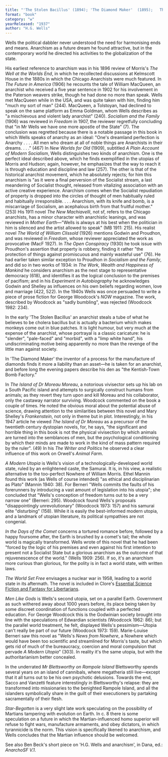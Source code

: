 ```yaml
---
title: "'The Stolen Bacillus' (1894); 'The Diamond Maker'  (1895);   The Island of Dr Moreau (1896);   A Modern Utopia (1905);  In the Days of the Comet (1906); The World Set Free (1914); Men Like Gods (1923); Mr Blettsworthy on Rampole Island  (1928);  Star-Begotten: A Biological Fantasia (1937)"
format: "book"
category: "w"
yearReleased: "1937"
author: "H.G. Wells"
---
```


Wells the political dabbler never understood the need for harmonising ends and means. Anarchism as a future dream he found attractive, but in the contemporary world he directed his activities to the globalization of the state.

His earliest reference to anarchism was in his 1896 review of Morris's  _The Well at the Worlds End_, in which he recollected discussions at Kelmscott House in the 1880s in which the Chicago Anarchists were much featured. In _The Future in America_ (1906) he recounts the tale of William MacQueen, an anarchist who received a five year sentence in 1902 for his involvement in the Paterson weavers strike, though he had done no more than speak. Wells met MacQueen while in the USA, and was quite taken with him, finding him  "much my sort of man" (244). MacQueen, a Tolstoyan, had declined to speak on the same platform as Emma Goldman, whom Wells describes as  "a mischievous and violent lady anarchist"  (240). _Socialism and the Family_ (1906) was reviewed in _Freedom_ in 1907, the reviewer regretfully concluding that  "in Mr Wells we have one more apostle of the State" (7). The conclusion was regretted because there is a notable passage in this book in which Wells speaks of anarchy as an ideal:  "One's dreamland perfection is Anarchy . . . . All men who dream at all of noble things are Anarchists in their dreams. . . ." (467) In _New Worlds for Old_ (1909), subtitled _A Plain Account of Modern Socialism_, Wells distinguishes two kinds of anarchism. One is the perfect ideal described above, which he finds exemplified in the utopias of Morris and Hudson; again, however, he emphasizes that the way to reach it is through education and discipline and law (257). The other is that of the historical anarchist movement, which he absolutely rejects; for him this anarchism is  "as it were a final perversion of the Socialist stream, a last meandering of Socialist thought, released from vitalizing association with an active creative experience. Anarchism comes when the Socialist repudiation of property is dropped into the circles of thought of men habitually ruled and habitually irresponsible. . . . Anarchism, with its knife and bomb, is a miscarriage of Socialism, an acephalous birth from that fruitful mother." (253) His 1911 novel _The New Machiavelli_, not sf, refers to the Chicago anarchists, has a minor character with anarchistic leanings, and was reviewed in _Mother Earth_—"Wells is always at his best when the politician in him is silenced and the artist allowed to speak" (MB 1911: 215). His realist novel _The World of William Clissold_ (1926) mentions Godwin and Proudhon, and was reviewed in _Freedom_, whose reviewer appreciated the work as provocative (MacF 1927). In _The Open Conspiracy_ (1930) he took issue with Proudhon's assertion that property is robbery, finding it rather  "the protection of things against promiscuous and mainly wasteful use" (76). He had earlier taken similar exception to Proudhon in _Socialism and the Family_, and did so in two works of 1934: in _The Work, Wealth and Happiness of Mankind_ he considers anarchism as the next stage to representative democracy (618), and identifies it as the logical conclusion to the premises of pacifism; and in his _Experiment in Autobiography_ he acknowledges Godwin and Shelley as influences on his own beliefs regarding women, love and marriage (422, 522). In the 1940s Wells was once persuaded to write a piece of prose fiction for George Woodcock's _NOW_ magazine. The work, described by Woodcock as "sadly bumbling", was rejected (Woodcock 1982: 234).

In the early 'The Stolen Bacillus' an anarchist steals a tube of what he believes to be cholera bacillus but is actually a bacterium which makes monkeys come out in blue patches. It is light humour, but very much at the expense of the anarchist, whose portrayal is a classic caricature:  he is "slender", "pale-faced" and "morbid", with a "limp white hand", his  undiscriminating motive being apparently no more than the revenge of the little  man against society.

In 'The Diamond Maker' the inventor of a process for the manufacture of diamonds finds it more a liability than an asset—he is taken for an anarchist, and before long the evening papers describe his den as  "the Kentish-Town Bomb Factory."

In _The Island of Dr Moreau Moreau_, a  notorious vivisector sets up his lab on a South Pacific island and attempts to  surgically construct humans from animals; as they revert they turn upon and kill  Moreau and his collaborator, only the castaway narrator surviving. Woodcock  commented on the book a couple of times. He noted the obvious moral about the  potential abuse of science, drawing attention to the similarities between this  novel and Mary Shelley's _Frankenstein_, not only in theme but in plot.  Interestingly, in his 1947 article he viewed _The Island of Dr Moreau_ as a  precursor of the twentieth century dystopian novels, for, he says, "the  significant and horrible thing in this book is not the physical vivisection by  which animals are turned into the semblances of men, but the psychological  conditioning by which their minds are made to work in the kind of mass pattern  required by the ruler". (49) In his _The Writer and Politics_ he observed a clear influence of this work on Orwell's _Animal Farm_.

_A Modern Utopia_ is Wells's vision of a technologically-developed world state, ruled by an enlightened caste, the Samurai. It is, in his view, a realistic alternative to the too-perfect Nowhere of William Morris. Ethel Mannin found this work (as Wells of course intended)  "as ethical and disciplinarian as Plato" (Mannin 1940: 38). For Berneri "Wells  commits the faults of his forerunners by introducing a vast amount of  legislation into his utopia"; she concluded that "Wells's conception of freedom turns out to be a very narrow one" (Berneri: 295). Woodcock found Wells's proposals  "disappointingly unrevolutionary" (Woodcock 1973: 157) and his samurai elite "disturbing" (158).  While it is easily the best-informed modern utopia, and a landmark of utopian literature, its political sympathies are not congenial.

_In the Days of the Comet_ concerns a tortured romance before, followed by a happy foursome after, the Earth is brushed by a comet's tail; the whole world is magically transformed. Wells wrote of this novel that he had been  "forced by the logic of his premises and even against his first intention to present not a Socialist State but a glorious anarchism as the outcome of that rejuvenescence of the world." (Wells 1909: 256). If so, it's an anarchism more curious than glorious, for the polity is in fact a world state, with written laws.

_The World Set Free_ envisages a nuclear war in 1958, leading to a world state in its aftermath. The novel is included in Clore's <a href="https://www.nolanchart.com/article4700-essential-science-fiction-and-fantasy-for-libertarians-html">Essential Science Fiction and Fantasy for Libertarians</a>.

_Men Like Gods_ is Wells's second utopia, set on a parallel Earth. Government as such withered away about 1000 years before, its place being taken by some discreet coordination of functions coupled with a perfected education. For George Woodcock this is the Godwinian society brought into line with the speculations of Edwardian scientists (Woodcock 1962: 86); but the parallel world treatment, he felt, displayed Wells's pessimism—Utopia can't really be part of our future (Woodcock 1973: 159). Marie-Louise Berneri saw this novel as  "Wells's _News from Nowhere_, a Nowhere which would have been too scientific and streamlined for Morris's taste, but which gets rid of much of the bureaucracy, coercion and moral compulsion that pervade _A Modern Utopia_" (303). In reality it's the same utopia, but with the authoritarianism better concealed.

In the underrated _Mr Blettsworthy on Rampole Island_ Blettsworthy spends several years on an island of cannibals, where megatheria still live—except that it all turns out to be his own psychotic delusions. Towards the end, Sacco and Vanzetti feature interestingly in Blettsworthy's relapse: they are transformed into missionaries to the benighted Rampole Island, and all the islanders symbolically share in the guilt of their executioners by partaking sacramentally of their flesh.

_Star-Begotten_ is a very slight late work speculating on the possibility of Martians tampering with evolution on Earth. In c. 8 there is some speculation on a future in which the Martian-influenced homo superior will refuse to fight wars, manufacture armaments, and obey dictators, in which tyrannicide is the norm. This vision is specifically likened to anarchism, and Wells concludes that the Martian influence should be welcomed.

See also Ben Beck's short piece on 'H.G. Wells and  anarchism', in Dana, ed.: _AnarchoSF V.1_.
